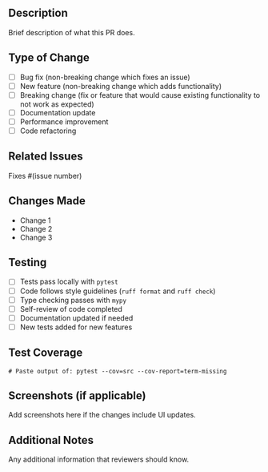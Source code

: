 ## Description

Brief description of what this PR does.

## Type of Change

- [ ] Bug fix (non-breaking change which fixes an issue)
- [ ] New feature (non-breaking change which adds functionality)
- [ ] Breaking change (fix or feature that would cause existing functionality to not work as expected)
- [ ] Documentation update
- [ ] Performance improvement
- [ ] Code refactoring

## Related Issues

Fixes #(issue number)

## Changes Made

- Change 1
- Change 2
- Change 3

## Testing

- [ ] Tests pass locally with `pytest`
- [ ] Code follows style guidelines (`ruff format` and `ruff check`)
- [ ] Type checking passes with `mypy`
- [ ] Self-review of code completed
- [ ] Documentation updated if needed
- [ ] New tests added for new features

## Test Coverage

```
# Paste output of: pytest --cov=src --cov-report=term-missing
```

## Screenshots (if applicable)

Add screenshots here if the changes include UI updates.

## Additional Notes

Any additional information that reviewers should know.